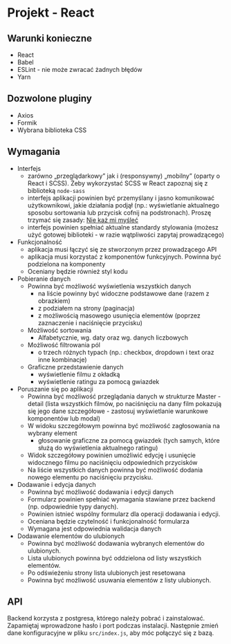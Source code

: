 # Projekt - React

## Warunki konieczne

* React
* Babel
* ESLint - nie może zwracać żadnych błędów
* Yarn

## Dozwolone pluginy

* Axios
* Formik
* Wybrana biblioteka CSS

## Wymagania 

* Interfejs
    * zarówno „przeglądarkowy” jak i (responsywny) „mobilny” (oparty o React i SCSS). Żeby wykorzystać SCSS w&nbsp;React zapoznaj się z biblioteką `node-sass`
    * interfejs aplikacji powinien być przemyślany i jasno komunikować użytkownikowi, jakie działania podjął (np.: wyświetlanie aktualnego sposobu sortowania lub przycisk cofnij na podstronach). Proszę trzymać się zasady: [Nie każ mi myśleć](https://lubimyczytac.pl/ksiazka/293495/nie-kaz-mi-myslec-o-zyciowym-podejsciu-do-funkcjonalnosci-stron-internetowych-wydanie-iii)
    * interfejs powinien spełniać aktualne standardy stylowania (możesz użyć gotowej biblioteki - w razie wątpliwości zapytaj prowadzącego)
* Funkcjonalność
    * aplikacja musi łączyć się ze stworzonym przez prowadzącego API
    * aplikacja musi korzystać z komponentów funkcyjnych. Powinna być podzielona na komponenty
    * Oceniany będzie również styl kodu
* Pobieranie danych
    * Powinna być możliwość wyświetlenia wszystkich danych
        * na liście powinny być widoczne podstawowe dane (razem z obrazkiem)
        * z podziałem na strony (paginacja)
        * z możliwością masowego usunięcia elementów (poprzez zaznaczenie i naciśnięcie przycisku)
    * Możliwość sortowania 
        * Alfabetycznie, wg. daty oraz wg. danych liczbowych
    * Możliwość filtrowania pól 
        * o trzech różnych typach (np.: checkbox, dropdown i text oraz inne kombinacje)
    * Graficzne przedstawienie danych
        * wyświetlenie filmu z okładką
        * wyświetlenie ratingu za pomocą gwiazdek
* Poruszanie się po aplikacji
    * Powinna być możliwość przeglądania danych w strukturze Master - detail (lista wszystkich filmów, po naciśnięciu na dany film pokazują się jego dane szczegółowe - zastosuj wyświetlanie warunkowe komponentów lub modal)
    * W widoku szczegółowym powinna być możliwość zagłosowania na wybrany element
        * głosowanie graficzne za pomocą gwiazdek (tych samych, które służą do wyświetlenia aktualnego ratingu)
    * Widok szczegółowy powinien umożliwić edycję i usunięcie widocznego filmu po naciśnięciu odpowiednich przycisków
    * Na liście wszystkich danych powinna być możliwość dodania nowego elementu po naciśnięciu przycisku.
* Dodawanie i edycja danych 
    * Powinna być możliwość dodawania i edycji danych 
    * Formularz powinien spełniać wymagania stawiane przez backend (np. odpowiednie typy danych).
    * Powinien istnieć wspólny formularz dla operacji dodawania i edycji.
    * Oceniana będzie czytelność i funkcjonalność formularza 
    * Wymagana jest odpowiednia walidacja danych
* Dodawanie elementów do ulubionych
    * Powinna być możliwość dodawania wybranych elementów do ulubionych.
    * Lista ulubionych powinna być oddzielona od listy wszystkich elementów.
    * Po odświeżeniu strony lista ulubionych jest resetowana
    * Powinna być możliwość usuwania elementów z listy ulubionych.


## API

Backend korzysta z postgresa, którego należy pobrać i zainstalować. Zapamiętaj wprowadzone hasło i port podczas instalacji. Następnie zmień dane konfiguracyjne w pliku `src/index.js`, aby móc połączyć się z bazą.